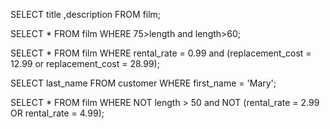 SELECT title ,description FROM film;

SELECT * FROM film
WHERE 75>length and length>60;

SELECT * FROM film 
WHERE rental_rate = 0.99 
and
(replacement_cost = 12.99 or replacement_cost = 28.99);

SELECT last_name FROM customer
WHERE first_name = 'Mary';

SELECT * FROM film
WHERE NOT length > 50 
and
NOT (rental_rate = 2.99 OR rental_rate = 4.99);
